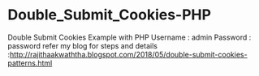# Double_Submit_Cookies-PHP
Double Submit Cookies Example with PHP
Username : admin
Password : password
refer my blog for steps and details :http://rajithaakwaththa.blogspot.com/2018/05/double-submit-cookies-patterns.html
